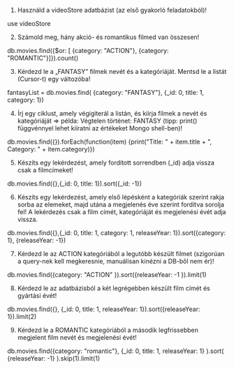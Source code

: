 1. Használd a videoStore adatbázist (az első gyakorló feladatokból)!

use videoStore

2. Számold meg, hány akció- és romantikus filmed van összesen!

db.movies.find({$or: [ {category: "ACTION"}, {category: "ROMANTIC"}]}).count()

3. Kérdezd le a „FANTASY” filmek nevét és a kategóriáját. Mentsd le a listát (Cursor-t) egy változóba!

fantasyList = db.movies.find( {category: "FANTASY"}, {\_id: 0, title: 1, category: 1})

4. Írj egy ciklust, amely végigiterál a listán, és kiírja filmek a nevét és kategóriáját => példa: Végtelen történet: FANTASY (tipp: print() függvénnyel lehet kiíratni az értékeket Mongo shell-ben)!

db.movies.find({}).forEach(function(item) {print("Title: " + item.title + ", Category: " + item.category)})

5. Készíts egy lekérdezést, amely fordított sorrendben (\_id) adja vissza csak a filmcímeket!

db.movies.find({},{\_id: 0, title: 1}).sort({\_id: -1})

6. Készíts egy lekérdezést, amely első lépésként a kategóriák szerint rakja sorba az elemeket, majd utána a megjelenés éve szerint fordítva sorolja fel! A lekérdezés csak a film címét, kategóriáját és megjelenési évét adja vissza.

db.movies.find({},{\_id: 0, title: 1, category: 1, releaseYear: 1}).sort({category: 1}, {releaseYear: -1})

7. Kérdezd le az ACTION kategóriából a legutóbb készült filmet (szigorúan a query-nek kell megkeresnie, manuálisan kinézni a DB-ből nem ér)!

db.movies.find({category: "ACTION" }).sort({releaseYear: -1 }).limit(1)

8. Kérdezd le az adatbázisból a két legrégebben készült film címét és gyártási évét!

db.movies.find({}, {\_id: 0, title: 1, releaseYear: 1}).sort({releaseYear: 1}).limit(2)

9. Kérdezd le a ROMANTIC kategóriából a második legfrissebben megjelent film nevét és megjelenési évét!

db.movies.find({category: "romantic"}, {\_id: 0, title: 1, releaseYear: 1} ).sort( {releaseYear: -1} ).skip(1).limit(1)
